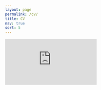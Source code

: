 ```yaml
---
layout: page
permalink: /cv/
title: CV
nav: true
sort: 5
---
```


<embed src="https://ziqiaow.github.io/assets/pdf/Ziqiao_s_CV.pdf" type="application/pdf"/>